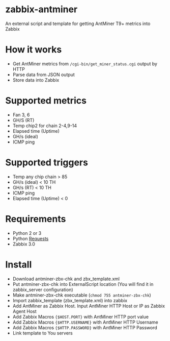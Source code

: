 # zabbix-antminer

An external script and template for getting AntMiner T9+ metrics into Zabbix

# How it works

* Get AntMiner metrics from `/cgi-bin/get_miner_status.cgi` output by HTTP
* Parse data from JSON output
* Store data into Zabbix

# Supported metrics
* Fan 3, 6
* GH/S (RT)
* Temp chip2 for chain 2-4,9-14
* Elapsed time (Uptime)
* GH/s (ideal)
* ICMP ping

# Supported triggers
* Temp any chip chain > 85
* GH/s (ideal) < 10 TH
* GH/s (RT) < 10 TH
* ICMP ping
* Elapsed time (Uptime) < 0

# Requirements
* Python 2 or 3
* Python [Requests](https://pypi.python.org/pypi/requests)
* Zabbix 3.0

# Install
* Download antminer-zbx-chk and zbx_template.xml
* Put antminer-zbx-chk into ExternalScript location (You will find it in zabbix_server configuration)
* Make antminer-zbx-chk executable (`chmod 755 antminer-zbx-chk`)
* Import zabbix_template (zbx_template.xml) into zabbix
* Add AntMiner as Zabbix Host. Input AntMiner HTTP Host or IP as Zabbix Agent Host
* Add Zabbix Macros `{$HOST.PORT}` with AntMiner HTTP port value
* Add Zabbix Macros `{$HTTP.USERNAME}` with AntMiner HTTP Username
* Add Zabbix Macros `{$HTTP.PASSWORD}` with AntMiner HTTP Password
* Link template to You servers
